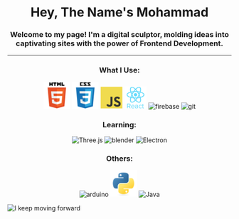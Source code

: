 <h1 align="center">Hey, The Name's Mohammad</h1>
<h3 align="center">Welcome to my page! I'm a digital sculptor, molding ideas into captivating sites with the power of Frontend Development.</h3>

<hr>

<!-- Languages -->
<h3 align="center">What I Use:</h3>
<p align="center">
        <img src="https://raw.githubusercontent.com/devicons/devicon/master/icons/html5/html5-original-wordmark.svg" alt="html5" width="60" height="60"/>
        <img src="https://raw.githubusercontent.com/devicons/devicon/master/icons/css3/css3-original-wordmark.svg" alt="css3" width="60" height="60"/>
        <img src="https://raw.githubusercontent.com/devicons/devicon/master/icons/javascript/javascript-original.svg" alt="javascript" width="50" height="50"/>
        <img src="https://raw.githubusercontent.com/devicons/devicon/master/icons/react/react-original-wordmark.svg" alt="react" width="50" height="50"/>
        <img src="https://www.vectorlogo.zone/logos/firebase/firebase-icon.svg" alt="firebase" width="50" height="50"/>
        <img src="https://www.vectorlogo.zone/logos/git-scm/git-scm-icon.svg" alt="git" width="50" height="50"/>
</p>

<h3 align="center">Learning:</h3>
<p align="center">
        <img src="https://vvcestudio.com.br/assetsv5/img/codigo/logothreejs.png" alt="Three.js" width="60" height="60"/>
        <img src="https://download.blender.org/branding/community/blender_community_badge_white.svg" alt="blender" width="60" height="60"/>
        <img src="https://miro.medium.com/v2/resize:fit:1200/1*O6KluMvEBZ1cBL3EPo4tig.png" alt="Electron" width="60" height="60"/>
</p>


<!-- Other Languages and Tools -->
<h3 align="center">Others:</h3>
<p align="center">
        <img src="https://cdn.worldvectorlogo.com/logos/arduino-1.svg" alt="arduino" width="60" height="60"/>
        <img src="https://raw.githubusercontent.com/devicons/devicon/master/icons/python/python-original.svg" alt="python" width="60" height="60"/>
        <img src="https://cdn.jsdelivr.net/gh/devicons/devicon@latest/icons/java/java-original-wordmark.svg"  alt="Java" width="60" height="60"/>
</p>


![I keep moving forward](https://github.com/MhmdLSiblini/MhmdLSiblini/assets/101715853/036d7da0-7485-4a8e-8379-7031b22fa9b3)

<!--
- 🌱 I’m currently learning **Three.js**
want to learn svelte

<h3 align="left">Connect with me:</h3>
<p align="left">
</p>

**MhmdLSiblini/MhmdLSiblini** is a ✨ _special_ ✨ repository because its `README.md` (this file) appears on your GitHub profile.

Here are some ideas to get you started:

- 🔭 I’m currently working on ...
- 🌱 I’m currently learning ...
- 👯 I’m looking to collaborate on ...
- 🤔 I’m looking for help with ...
- 💬 Ask me about ...
- 📫 How to reach me: ...
- 😄 Pronouns: ...
- ⚡ Fun fact: ...
-->
